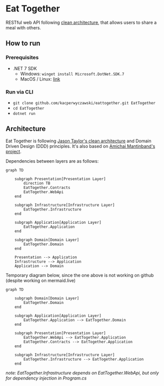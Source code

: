 # Eat Together

RESTful web API following [clean architecture](https://jasontaylor.dev/clean-architecture-getting-started/), that allows users to share a meal with others.

## How to run

### Prerequisites

- .NET 7 SDK
    - Windows: `winget install Microsoft.DotNet.SDK.7`
    - MacOS / Linux: [link](https://dotnet.microsoft.com/en-us/download/dotnet/7.0)

### Run via CLI

- `git clone github.com/kacperwyczawski/eattogether.git EatTogether`
- `cd EatTogether`
- `dotnet run`

## Architecture

Eat Together is following [Jason Taylor's clean architecture](https://jasontaylor.dev/clean-architecture-getting-started/) and Domain Driven Design (DDD) principles.
It's also based on [Amichai Mantinband's project](https://github.com/amantinband/buber-breakfast).

Dependencies between layers are as follows:

```mermaid
graph TD

    subgraph Presentation[Presentation Layer]
        direction TB
        EatTogether.Contracts
        EatTogether.WebApi
    end

    subgraph Infrastructure[Infrastructure Layer]
        EatTogether.Infrastructure
    end

    subgraph Application[Application Layer]
        EatTogether.Application
    end

    subgraph Domain[Domain Layer]
        EatTogether.Domain
    end

    Presentation --> Application
    Infrastructure --> Application
    Application --> Domain
```

Temporary diagram below, since the one above is not working on github (despite working on mermaid.live)

```mermaid
graph TD

    subgraph Domain[Domain Layer]
        EatTogether.Domain
    end

    subgraph Application[Application Layer]
        EatTogether.Application --> EatTogether.Domain
    end

    subgraph Presentation[Presentation Layer]
        EatTogether.WebApi --> EatTogether.Application
        EatTogether.Contracts --> EatTogether.Application
    end

    subgraph Infrastructure[Infrastructure Layer]
        EatTogether.Infrastructure --> EatTogether.Application
    end
```

*note: EatTogether.Infrastructure depends on EatTogether.WebApi, but only for dependency injection in Program.cs*
